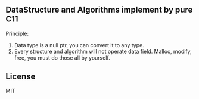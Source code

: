 ## DataStructure and Algorithms implement by pure C11

Principle:
1. Data type is a null ptr, you can convert it to any type.
2. Every structure and algorithm will not operate data field. Malloc, modify, free, you must do those all by yourself.

## License
MIT